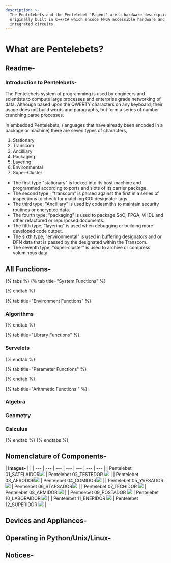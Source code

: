 ```yaml
---
description: >-
  The Pentelebets and the Pentelebet 'Pagent' are a hardware descriptive dialect
  originally built in C++/C# which encode FPGA accessible hardware and their
  integrated circuits.
---
```


# What are Pentelebets?

## Readme-

### Introduction to Pentelebets- 

The Pentelebets system of programming is used by engineers and scientists to compute large processes and enterprise grade networking of data. Although based upon the QWERTY characters on any keyboard, their usage does not build words and paragraphs, but form a series of number crunching parse processes. 

In embedded Pentelebets; \(languages that have already been encoded in a package or machine\) there are seven types of characters,  

1. Stationary 
2. Transcom 
3. Ancilliary 
4. Packaging 
5. Layering 
6. Environmental 
7. Super-Cluster 

* The first type "stationary" is locked into its host machine and programmed according to ports and slots of its carrier package. 
* The second type ; "transcom" is parsed against the first in a series of inspections to check for matching COI designator tags. 
* The third type; "Ancilliary" is used by codesmiths to maintain security routines or encrypted  data. 
* The fourth type; "packaging" is used to package SoC, FPGA, VHDL and other refactored or repurposed documents. 
* The fifth type; "layering" is used when debugging or building more developed code output. 
* The sixth type; "environmental" is used in buffering designators and or DFN data that is passed by the designated within the Transcom. 
* The seventh type; "super-cluster" is used to archive or compress voluminous data 

## All Functions-

{% tabs %}
{% tab title="System Functions" %}

{% endtab %}

{% tab title="Environment Functions" %}
### Algorithms
{% endtab %}

{% tab title="Library Functions" %}
### Servelets
{% endtab %}

{% tab title="Parameter Functions" %}

{% endtab %}

{% tab title="Arithmetic Functions " %}
### Algebra

### Geometry

### Calculus
{% endtab %}
{% endtabs %}

## Nomenclature of Components-

| **Images-** |  |
| --- | --- | --- | --- | --- | --- | --- |
| Pentelebet 01\_SATELAIDOR![](.gitbook/assets/pentelebet-01_satelaidor.png) | Pentelebet 02\_TESTEDOR  ![](.gitbook/assets/pentelebet-02_testedor.png) |
| Pentelebet 03\_AERODOR![](.gitbook/assets/pentelebet-03_aerodor.png) | Pentelebet 04\_COMIDOR![](.gitbook/assets/pentelebet-04_comidor.png) |
| Pentelebet 05\_YVESADOR![](.gitbook/assets/pentelebet-05_yvesador.png)  | Pentelebet 06\_STAPSADOR![](.gitbook/assets/pentelebet-06_stapsador.png)  |
| Pentelebet 07\_TECHIDOR ![](.gitbook/assets/pentelebet-07_techidor.png)  | Pentelebet 08\_ARMIDOR ![](.gitbook/assets/pentelebet-08_armidor.png)  |
| Pentelebet 09\_POSTADOR ![](.gitbook/assets/pentelebet-09_postador.png)  | Pentelebet 10\_LABORAIDOR ![](.gitbook/assets/pentelebet-10_laboraidor.png)  |
| Pentelebet 11\_ENERIDOR ![](.gitbook/assets/pentelebet-11_eneridor%20%282%29.png)  | Pentelebet 12\_SUPERIDOR ![](.gitbook/assets/pentelebet-12_superidor.png)  |

## Devices and Appliances-



## Operating in Python/Unix/Linux-

## Notices-

